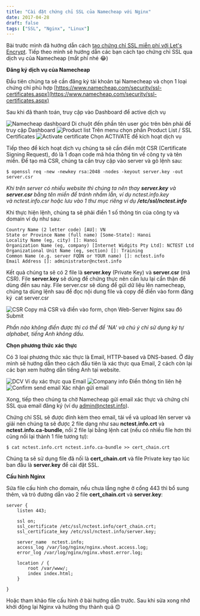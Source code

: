 ```yaml
---
title: "Cài đặt chứng chỉ SSL của Namecheap với Nginx"
date: 2017-04-28
draft: false
tags: ["SSL", "Nginx", "Linux"]
---
```


Bài trước mình đã hướng dẫn cách [tạo chứng chỉ SSL miễn phí với Let's Encrypt](/blog/chung-chi-ssl-mien-phi-voi-lets-encrypt). Tiếp theo mình sẽ hướng dẫn các bạn cách tạo chứng chỉ SSL qua dịch vụ của Namecheap (mất phí nhé 😂)

**Đăng ký dịch vụ của Namecheap**

Đầu tiên chúng ta sẽ cần đăng ký tài khoản tại Namecheap và chọn 1 loại chứng chỉ phù hợp [https://www.namecheap.com/security/ssl-certificates.aspx](https://www.namecheap.com/security/ssl-certificates.aspx)

Sau khi đã thanh toán, truy cập vào Dashboard để active dịch vụ

![Namecheap dashboard](/images/namecheap-dashboard.png) Di chuột đến phần tên user góc trên bên phải để truy cập Dashboard
![Product list](/images/namecheap-ssl.png) Trên menu chọn phần Product List / SSL Certificates
![Activate certificate](/images/namecheap-activate.png) Chọn ACTIVATE để kích hoạt dịch vụ

Tiếp theo để kích hoạt dịch vụ chúng ta sẽ cần điền một CSR (Certificate Signing Request), đó là 1 đoạn code mã hóa thông tin về công ty và tên miền. Để tạo mã CSR, chúng ta cần truy cập vào server và gõ lệnh sau:

```
$ openssl req -new -newkey rsa:2048 -nodes -keyout server.key -out server.csr
```

_Khi trên server có nhiều website thì chúng ta nên thay **server.key** và **server.csr** bằng tên miền để tránh nhầm lẫn, ví dụ nctest.info.key và nctest.info.csr hoặc lưu vào 1 thư mục riêng ví dụ **/etc/ssl/nctest.info**_

Khi thực hiện lệnh, chúng ta sẽ phải điền 1 số thông tin của công ty và domain ví dụ như sau:

```
Country Name (2 letter code) [AU]: VN
State or Province Name (full name) [Some-State]: Hanoi
Locality Name (eg, city) []: Hanoi
Organization Name (eg, company) [Internet Widgits Pty Ltd]: NCTEST Ltd
Organizational Unit Name (eg, section) []: Training
Common Name (e.g. server FQDN or YOUR name) []: nctest.info
Email Address []: administrator@nctest.info
```

Kết quả chúng ta sẽ có 2 file là **server.key** (Private Key) và **server.csr** (mã CSR). File **server.key** sẽ dùng để chứng thực nên cần lưu lại cẩn thận để dùng đến sau này. File server.csr sẽ dùng để gửi dữ liệu lên namecheap, chúng ta dùng lệnh sau để đọc nội dung file và copy để điền vào form đăng ký  cat server.csr

![CSR](/images/namecheap-csr.png) Copy mã CSR và điền vào form, chọn Web-Server Nginx sau đó Submit

_Phần nào không điền được thì có thể để 'NA' và chú ý chỉ sử dụng ký tự alphabet, tiếng Anh không dấu._

**Chọn phương thức xác thực**

Có 3 loại phương thức xác thực là Email, HTTP-based và DNS-based. Ở đây mình sẽ hướng dẫn theo cách đầu tiên là xác thực qua Email, 2 cách còn lại các bạn xem hướng dẫn tiếng Anh tại website.

![DCV](/images/namecheap-dcv.png) Ví dụ xác thực qua Email
![Company info](/images/namecheap-company.png) Điền thông tin liên hệ
![Confirm send email](/images/namecheap-confirm.png) Xác nhận gửi email

Xong, tiếp theo chúng ta chờ Namecheap gửi email xác thực và chứng chỉ SSL qua email đăng ký (ví dụ admin@nctest.info).

Chứng chỉ SSL sẽ được đính kèm theo email, tải về và upload lên server và giải nén chúng ta sẽ được 2 file dạng như sau **nctest.info.crt** và **nctest.info.ca-bundle**, nối 2 file lại bằng lệnh cat (nếu có nhiều file hơn thì cũng nối lại thành 1 file tương tự):

```
$ cat nctest.info.crt nctest.info.ca-bundle >> cert_chain.crt
```

Chúng ta sẽ sử dụng file đã nối là **cert_chain.crt** và file Private key tạo lúc ban đầu là **server.key** để cài đặt SSL.

**Cấu hình Nginx**

Sửa file cấu hình cho domain, nếu chưa lắng nghe ở cổng 443 thì bổ sung thêm, và trỏ đường dẫn vào 2 file **cert_chain.crt** và **server.key**:

```
server {
    listen 443;

    ssl on;
    ssl_certificate /etc/ssl/nctest.info/cert_chain.crt;
    ssl_certificate_key /etc/ssl/nctest.info/server.key;

    server_name  nctest.info;
    access_log /var/log/nginx/nginx.vhost.access.log;
    error_log /var/log/nginx/nginx.vhost.error.log;

    location / {
        root /var/www/;
        index index.html;
    }

}
```

Hoặc tham khảo file cấu hình ở bài hướng dẫn trước. Sau khi sửa xong nhớ khởi động lại Nginx và hưởng thụ thành quả 😊
